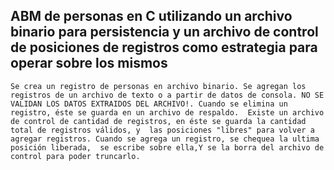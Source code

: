 ## ABM de personas en C utilizando un archivo binario para persistencia y un archivo de control de posiciones de registros como estrategia para operar sobre los mismos

`` Se crea un registro de personas en archivo binario. Se agregan los registros de un archivo de texto o a partir de datos de consola.
NO SE VALIDAN LOS DATOS EXTRAIDOS DEL ARCHIVO!. Cuando se elimina un registro, éste se guarda en un archivo de respaldo. 
Existe un archivo de control de cantidad de registros, en éste se guarda la cantidad total de registros válidos, y 
las posiciones "libres" para volver a agregar registros. Cuando se agrega un registro, se chequea la ultima posición liberada, 
se escribe sobre ella,Y se la borra del archivo de control para poder truncarlo. `` 
